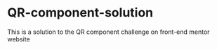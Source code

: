 # QR-component-solution
This is a solution to the QR component challenge on front-end mentor website
